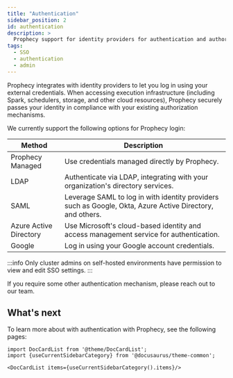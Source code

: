 ```yaml
---
title: "Authentication"
sidebar_position: 2
id: authentication
description: >
  Prophecy support for identity providers for authentication and authorization
tags:
  - SSO
  - authentication
  - admin
---
```


Prophecy integrates with identity providers to let you log in using your external credentials.
When accessing execution infrastructure (including Spark, schedulers, storage, and other cloud resources), Prophecy securely passes your identity in compliance with your existing authorization mechanisms.

We currently support the following options for Prophecy login:

| Method                 | Description                                                                                               |
| ---------------------- | --------------------------------------------------------------------------------------------------------- |
| Prophecy Managed       | Use credentials managed directly by Prophecy.                                                             |
| LDAP                   | Authenticate via LDAP, integrating with your organization's directory services.                           |
| SAML                   | Leverage SAML to log in with identity providers such as Google, Okta, Azure Active Directory, and others. |
| Azure Active Directory | Use Microsoft's cloud-based identity and access management service for authentication.                    |
| Google                 | Log in using your Google account credentials.                                                             |

:::info
Only cluster admins on self-hosted environments have permission to view and edit SSO settings.
:::

If you require some other authentication mechanism, please reach out to our team.

## What's next

To learn more about with authentication with Prophecy, see the following pages:

```mdx-code-block
import DocCardList from '@theme/DocCardList';
import {useCurrentSidebarCategory} from '@docusaurus/theme-common';

<DocCardList items={useCurrentSidebarCategory().items}/>
```
